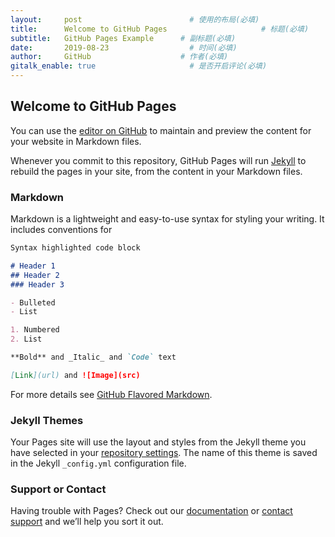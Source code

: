 ```yaml
---
layout:     post                        # 使用的布局(必填)
title:      Welcome to GitHub Pages                     # 标题(必填)
subtitle:   GitHub Pages Example      # 副标题(必填)
date:       2019-08-23                  # 时间(必填)
author:     GitHub                    # 作者(必填)
gitalk_enable: true                     # 是否开启评论(必填)
---
```

## Welcome to GitHub Pages

You can use the [editor on GitHub](https://github.com/mambo723/mambo723.github.io/edit/master/index.md) to maintain and preview the content for your website in Markdown files.

Whenever you commit to this repository, GitHub Pages will run [Jekyll](https://jekyllrb.com/) to rebuild the pages in your site, from the content in your Markdown files.

### Markdown

Markdown is a lightweight and easy-to-use syntax for styling your writing. It includes conventions for

```markdown
Syntax highlighted code block

# Header 1
## Header 2
### Header 3

- Bulleted
- List

1. Numbered
2. List

**Bold** and _Italic_ and `Code` text

[Link](url) and ![Image](src)
```

For more details see [GitHub Flavored Markdown](https://guides.github.com/features/mastering-markdown/).

### Jekyll Themes

Your Pages site will use the layout and styles from the Jekyll theme you have selected in your [repository settings](https://github.com/mambo723/mambo723.github.io/settings). The name of this theme is saved in the Jekyll `_config.yml` configuration file.

### Support or Contact

Having trouble with Pages? Check out our [documentation](https://help.github.com/categories/github-pages-basics/) or [contact support](https://github.com/contact) and we’ll help you sort it out.
